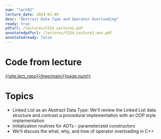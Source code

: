 ```yaml
---
num: "lect02"
lecture_date: 2024-01-09
desc: "Abstract Data Type and Operator Overloading"
ready: true
pdfurl: /lectures/CS24_Lecture2.pdf
annotatedpdfurl: /lectures/CS24_Lecture2_ann.pdf
annotatedready: false
---
```

# Code from lecture

[{{site.lect_repo}}/tree/main/{{page.num}}]({{site.lect_repo}}/tree/main/{{page.num}})



# Topics
- Linked List as an Abstract Data Type: We'll review the Linked List data structure and contrast a procedural implementation with an OOP style implementation
- Initialization routines for ADTs - parameterized constructors
- We'll discuss the what, why, and how of operator overloading in C++
